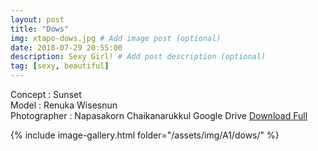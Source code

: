 ```yaml
---
layout: post
title: "Dows"
img: xtapo-dows.jpg # Add image post (optional)
date: 2018-07-29 20:55:00
description: Sexy Girl! # Add post description (optional)
tag: [sexy, beautiful]
---
```

Concept : Sunset  
Model : Renuka Wisesnun  
Photographer : Napasakorn Chaikanarukkul
Google Drive [Download Full](http://gestyy.com/e0Gem7)           

{% include image-gallery.html folder="/assets/img/A1/dows/" %}

